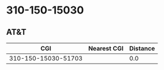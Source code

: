 # 310-150-15030
## AT&T


| CGI | Nearest CGI | Distance |
|-----|-------------|----------|
| 310-150-15030-51703 |  | 0.0 |
